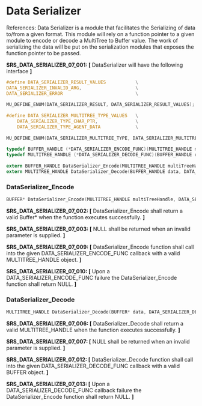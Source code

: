 # Data Serializer 
References: 
Data Serializer is a module that facilitates the Serializing of data to/from a given format.  This module will rely on a function pointer to a given module to encode or decode a MultiTree to Buffer value.  The work of serializing the data will be put on the serialization modules that exposes the function pointer to be passed.

 
**SRS_DATA_SERIALIZER_07_001: [** DataSerializer will have the following interface **]**
```c
#define DATA_SERIALIZER_RESULT_VALUES           \
DATA_SERIALIZER_INVALID_ARG,                    \
DATA_SERIALIZER_ERROR							\
 
MU_DEFINE_ENUM(DATA_SERIALIZER_RESULT, DATA_SERIALIZER_RESULT_VALUES);
 
#define DATA_SERIALIZER_MULTITREE_TYPE_VALUES   \
    DATA_SERIALIZER_TYPE_CHAR_PTR,              \
    DATA_SERIALIZER_TYPE_AGENT_DATA             \
 
MU_DEFINE_ENUM(DATA_SERIALIZER_MULTITREE_TYPE, DATA_SERIALIZER_MULTITREE_TYPE_VALUES);
 
typedef BUFFER_HANDLE (*DATA_SERIALIZER_ENCODE_FUNC)(MULTITREE_HANDLE multiTreeHandle, DATA_SERIALIZER_MULTITREE_TYPE dataType);
typedef MULTITREE_HANDLE (*DATA_SERIALIZER_DECODE_FUNC)(BUFFER_HANDLE decodeData);
 
extern BUFFER_HANDLE DataSerializer_Encode(MULTITREE_HANDLE multiTreeHandle, DATA_SERIALIZER_MULTITREE_TYPE dataType, DATA_SERIALIZER_ENCODE_FUNC encodeFunc);
extern MULTITREE_HANDLE DataSerializer_Decode(BUFFER_HANDLE data, DATA_SERIALIZER_DECODE_FUNC decodeFunc);
```

### DataSerializer_Encode
```c
BUFFER* DataSerializer_Encode(MULTITREE_HANDLE multiTreeHandle, DATA_SERIALIZER_MULTITREE_TYPE dataType, DATA_SERIALIZER_ENCODE_FUNC encodeFunc);
```

**SRS_DATA_SERIALIZER_07_002: [** DataSerializer_Encode shall return a valid Buffer* when the function executes successfully. **]**

**SRS_DATA_SERIALIZER_07_003: [** NULL shall be returned when an invalid parameter is supplied. **]**

**SRS_DATA_SERIALIZER_07_009: [** DataSerializer_Encode function shall call into the given DATA_SERIALIZER_ENCODE_FUNC callback with a valid MULTITREE_HANDLE object. **]**

**SRS_DATA_SERIALIZER_07_010: [** Upon a DATA_SERIALIZER_ENCODE_FUNC failure the DataSerializer_Encode function shall return NULL. **]**

### DataSerializer_Decode
```c
MULTITREE_HANDLE DataSerializer_Decode(BUFFER* data, DATA_SERIALIZER_DECODE_FUNC decodeFunc);
```

**SRS_DATA_SERIALIZER_07_006: [** DataSerializer_Decode shall return a valid MULTITREE_HANDLE when the function executes successfully. **]**

**SRS_DATA_SERIALIZER_07_007: [** NULL shall be returned when an invalid parameter is supplied. **]**

**SRS_DATA_SERIALIZER_07_012: [** DataSerializer_Decode function shall call into the given DATA_SERIALIZER_DECODE_FUNC callback with a valid BUFFER object. **]**

**SRS_DATA_SERIALIZER_07_013: [** Upon a DATA_SERIALIZER_DECODE_FUNC callback failure the DataSerializer_Encode function shall return NULL. **]**




